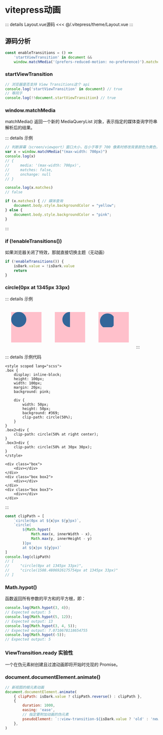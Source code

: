 # vitepress动画

::: details Layout.vue源码
<<< @/.vitepress/theme/Layout.vue
:::

## 源码分析
``` js
const enableTransitions = () => 
    'startViewTransition' in document &&
    window.matchMedia('(prefers-reduced-motion: no-preference)').matches
```
### startViewTransition

``` js
// 浏览器是否支持 View Transitions这个 api
console.log('startViewTransition' in document) // true
// 等同于
console.log(!!document.startViewTransition) // true
```

###  window.matchMedia

matchMedia() 返回一个新的 MediaQueryList 对象，表示指定的媒体查询字符串解析后的结果。

::: details 示例
``` js
// 判断屏幕（screen/viewport）窗口大小，在小于等于 700 像素时修改背景颜色为黄色，大于 700 像素时修改背景颜色为粉红色：
var x = window.matchMedia("(max-width: 700px)")
console.log(x)
// {
//     media: '(max-width: 700px)', 
//     matches: false,
//     onchange: null
// }

console.log(x.matches)
// false

if (x.matches) { // 媒体查询
    document.body.style.backgroundColor = "yellow";
} else {
    document.body.style.backgroundColor = "pink";
}
```
:::


### if (!enableTransitions())
如果浏览器关闭了特效，那就直接切换主题（无动画）
``` js
if (!enableTransitions()) {
    isDark.value = !isDark.value
    return
}
```



### circle(0px at 1345px 33px)

::: details 示例
<style scoped lang="scss">
.box {
    display: inline-block;
    height: 100px;
    width: 100px;
    margin: 20px;
    background: pink;

    div {
        width: 50px;
        height: 50px;
        background: #369;
        clip-path: circle(50%);
    }
}

.box2>div {
    clip-path: circle(50% at right center);
}

.box3>div {
    clip-path: circle(50% at 30px 30px);
}
</style>
<div class="box">
    <div></div>
</div>
<div class="box box2">
    <div></div>
</div>
<div class="box box3">
    <div></div>
</div>
:::

::: details 示例代码
``` vue
<style scoped lang="scss">
.box {
    display: inline-block;
    height: 100px;
    width: 100px;
    margin: 20px;
    background: pink;

    div {
        width: 50px;
        height: 50px;
        background: #369;
        clip-path: circle(50%);
    }
}
.box2>div {
    clip-path: circle(50% at right center);
}
.box3>div {
    clip-path: circle(50% at 30px 30px);
}
</style>

<div class="box">
    <div></div>
</div>
<div class="box box2">
    <div></div>
</div>
<div class="box box3">
    <div></div>
</div>
```
:::


``` js
const clipPath = [
    `circle(0px at ${x}px ${y}px)`,
    `circle(
        ${Math.hypot(
            Math.max(x, innerWidth - x), 
            Math.max(y, innerHeight - y)
        )}px
        at ${x}px ${y}px)`
]
console.log(clipPath)
// [
//     "circle(0px at 1345px 33px)",
//     "circle(1508.4806926175754px at 1345px 33px)"
// ]
```



### Math.hypot() 

函数返回所有参数的平方和的平方根，即：

``` js
console.log(Math.hypot(3, 4));
// Expected output: 5
console.log(Math.hypot(5, 12));
// Expected output: 13
console.log(Math.hypot(3, 4, 5));
// Expected output: 7.0710678118654755
console.log(Math.hypot(-5));
// Expected output: 5
```



### ViewTransition.ready 实验性

一个在伪元素树创建且过渡动画即将开始时兑现的 Promise。



### document.documentElement.animate()

``` js
// 新视图的根元素动画
document.documentElement.animate(
    { clipPath: isDark.value ? clipPath.reverse() : clipPath },
    {
        duration: 1000,
        easing: 'ease',
        // 指定要附加动画的伪元素
        pseudoElement: `::view-transition-${isDark.value ? 'old' : 'new'}(root)`,
    },
)
```